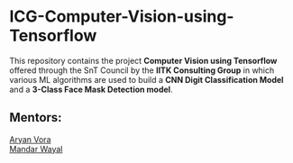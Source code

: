 # ICG-Computer-Vision-using-Tensorflow
This repository contains the project **Computer Vision using Tensorflow** offered through the SnT Council by the **IITK Consulting Group** in which various ML algorithms are used to build a **CNN Digit Classification Model** and a **3-Class Face Mask Detection model**.

## Mentors:
[Aryan Vora](https://github.com/aryan-vora23)   
[Mandar Wayal](https://github.com/mandar7-git)

